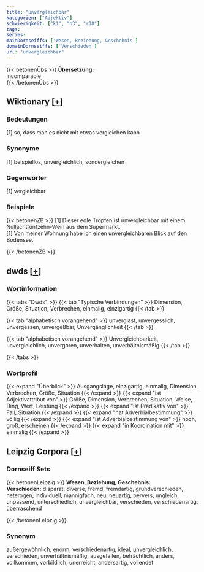 ```yaml
---
title: "unvergleichbar"
kategorien: ["Adjektiv"]
schwierigkeit: ["k1", "h3", "r18"]
tags:
series:
mainDornseiffs: ['Wesen, Beziehung, Geschehnis']
domainDornseiffs: ['Verschieden']
url: "unvergleichbar"
---
```


{{< betonenÜbs >}}
**Übersetzung:**  
incomparable  
{{< /betonenÜbs >}}

## Wiktionary [[+](https://de.wiktionary.org/wiki/unvergleichbar)]

### Bedeutungen
[1] so, dass man es nicht mit etwas vergleichen kann  

### Synonyme
[1] beispiellos, unvergleichlich, sondergleichen  

### Gegenwörter
[1] vergleichbar  

### Beispiele
{{< betonenZB >}}
[1] Dieser edle Tropfen ist unvergleichbar mit einem Nullachtfünfzehn-Wein aus dem Supermarkt.  
[1] Von meiner Wohnung habe ich einen unvergleichbaren Blick auf den Bodensee.  

{{< /betonenZB >}}


## dwds [[+](https://www.dwds.de/wb/unvergleichbar)]

### Wortinformation
{{< tabs "Dwds" >}}
{{< tab "Typische Verbindungen" >}}
Dimension, Größe, Situation, Verbrechen, einmalig, einzigartig
{{< /tab >}}

{{< tab "alphabetisch vorangehend" >}}
unverglast, unvergesslich, unvergessen, unvergeßbar, Unvergänglichkeit
{{< /tab >}}

{{< tab "alphabetisch vorangehend" >}}
Unvergleichbarkeit, unvergleichlich, unvergoren, unverhalten, unverhältnismäßig
{{< /tab >}}

{{< /tabs >}}

### Wortprofil
{{< expand "Überblick" >}} Ausgangslage, einzigartig, einmalig, Dimension, Verbrechen, Größe, Situation {{< /expand >}}
{{< expand "ist Adjektivattribut von" >}} Größe, Dimension, Verbrechen, Situation, Weise, Ding, Wert, Leistung {{< /expand >}}
{{< expand "ist Prädikativ von" >}} Fall, Situation {{< /expand >}}
{{< expand "hat Adverbialbestimmung" >}} völlig {{< /expand >}}
{{< expand "ist Adverbialbestimmung von" >}} hoch, groß, erscheinen {{< /expand >}}
{{< expand "in Koordination mit" >}} einmalig {{< /expand >}}

## Leipzig Corpora [[+](https://corpora.uni-leipzig.de/en/res?word=unvergleichbar&corpusId=deu_newscrawl-public_2018)]

### Dornseiff Sets
{{< betonenLeipzig >}}
**Wesen, Beziehung, Geschehnis:**  
**Verschieden:** disparat, diverse, fremd, fremdartig, grundverschieden, heterogen, individuell, mannigfach, neu, neuartig, pervers, ungleich, unpassend, unterschiedlich, unvergleichbar, verschieden, verschiedenartig, überraschend  

{{< /betonenLeipzig >}}

### Synonym
außergewöhnlich, enorm, verschiedenartig, ideal, unvergleichlich, verschieden, unverhältnismäßig, ausgefallen, beträchtlich, anders, vollkommen, vorbildlich, unerreicht, andersartig, vollendet

